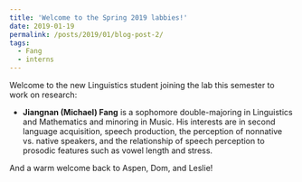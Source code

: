 ```yaml
---
title: 'Welcome to the Spring 2019 labbies!'
date: 2019-01-19
permalink: /posts/2019/01/blog-post-2/
tags:
  - Fang
  - interns
---
```


Welcome to the new Linguistics student joining the lab this semester to work on research:
<ul>
 	<li><b>Jiangnan (Michael) Fang</b><span> </span>is a sophomore double-majoring in Linguistics and Mathematics and minoring in Music. His interests are in second language acquisition, speech production, the perception of nonnative vs. native speakers, and the relationship of speech perception to prosodic features such as vowel length and stress.</li>
</ul>
<span>And a warm welcome back to Aspen, Dom, and Leslie!</span>
